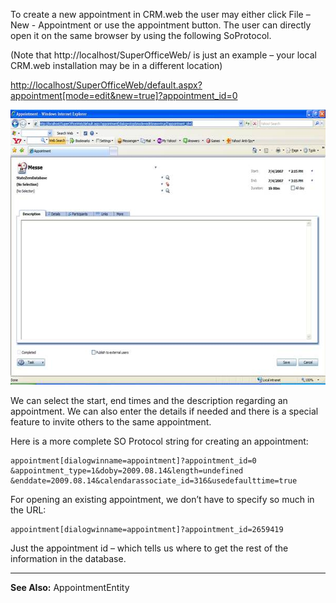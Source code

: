 <properties date="2016-06-24"
SortOrder="3"
/>

To create a new appointment in CRM.web the user may either click File – New - Appointment or use the appointment button. The user can directly open it on the same browser by using the following SoProtocol.

(Note that http://localhost/SuperOfficeWeb/ is just an example – your local CRM.web installation may be in a different location)

 

[http://localhost/SuperOfficeWeb/default.aspx?appointment\[mode=edit&new=true\]?appointment\_id=0](http://localhost/SuperOfficeWeb/default.aspx?appointment%5bmode=edit&new=true%5d?appointment_id=0)

<img src="Create%20an%20appointment_files/image001.jpg" width="605" height="440" />

 

We can select the start, end times and the description regarding an appointment. We can also enter the details if needed and there is a special feature to invite others to the same appointment.

Here is a more complete SO Protocol string for creating an appointment:

```
appointment[dialogwinname=appointment]?appointment_id=0 
&appointment_type=1&doby=2009.08.14&length=undefined 
&enddate=2009.08.14&calendarassociate_id=316&usedefaulttime=true
```

 

For opening an existing appointment, we don’t have to specify so much in the URL:

```
appointment[dialogwinname=appointment]?appointment_id=2659419
```

 

Just the appointment id – which tells us where to get the rest of the information in the database.

------------------------------------------------------------------------

**See Also:** AppointmentEntity

